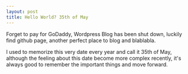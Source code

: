 ```yaml
---
layout: post
title: Hello World? 35th of May
---
```


Forget to pay for GoDaddy, Wordpress Blog has been shut down, luckily find github page, another perfect place to blog and blablabla.

I used to memorize this very date every year and call it 35th of May, although the feeling about this date become more complex recently, it's always good to remember the important things and move forward.
